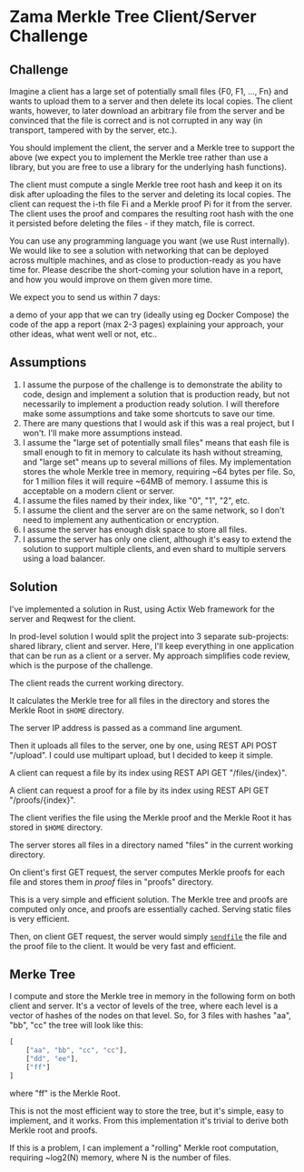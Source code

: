 # Zama Merkle Tree Client/Server Challenge

## Challenge

Imagine a client has a large set of potentially small files {F0, F1, …, Fn} and wants to upload them to a server and then delete its local copies. The client wants, however, to later download an arbitrary file from the server and be convinced that the file is correct and is not corrupted in any way (in transport, tampered with by the server, etc.).

You should implement the client, the server and a Merkle tree to support the above (we expect you to implement the Merkle tree rather than use a library, but you are free to use a library for the underlying hash functions).

The client must compute a single Merkle tree root hash and keep it on its disk after uploading the files to the server and deleting its local copies. The client can request the i-th file Fi and a Merkle proof Pi for it from the server. The client uses the proof and compares the resulting root hash with the one it persisted before deleting the files - if they match, file is correct.

You can use any programming language you want (we use Rust internally). We would like to see a solution with networking that can be deployed across multiple machines, and as close to production-ready as you have time for. Please describe the short-coming your solution have in a report, and how you would improve on them given more time.

We expect you to send us within 7 days:

a demo of your app that we can try (ideally using eg Docker Compose)
the code of the app
a report (max 2-3 pages) explaining your approach, your other ideas, what went well or not, etc..

## Assumptions

1. I assume the purpose of the challenge is to demonstrate the ability to code, design and implement a solution that is production ready, but not necessarily to implement a production ready solution. I will therefore make some assumptions and take some shortcuts to save our time.
1. There are many questions that I would ask if this was a real project, but I won't. I'll make more assumptions instead.
1. I assume the "large set of potentially small files" means that eash file is small enough to fit in memory to calculate its hash without streaming, and "large set" means up to several millions of files. My implementation stores the whole Merkle tree in memory, requiring ~64 bytes per file. So, for 1 million files it will require ~64MB of memory. I assume this is acceptable on a modern client or server.
1. I assume the files named by their index, like "0", "1", "2", etc.
1. I assume the client and the server are on the same network, so I don't need to implement any authentication or encryption.
1. I assume the server has enough disk space to store all files.
1. I assume the server has only one client, although it's easy to extend the solution to support multiple clients, and even shard to multiple servers using a load balancer.

## Solution

I've implemented a solution in Rust, using Actix Web framework for the server and Reqwest for the client.

In prod-level solution I would split the project into 3 separate sub-projects: shared library, client and server.
Here, I'll keep everything in one application that can be run as a client or a server.
My approach simplifies code review, which is the purpose of the challenge.

The client reads the current working directory.

It calculates the Merkle tree for all files in the directory and stores the Merkle Root in `$HOME` directory.

The server IP address is passed as a command line argument.

Then it uploads all files to the server, one by one, using REST API POST "/upload". I could use multipart upload, but I decided to keep it simple.

A client can request a file by its index using REST API GET "/files/{index}".

A client can request a proof for a file by its index using REST API GET "/proofs/{index}".

The client verifies the file using the Merkle proof and the Merkle Root it has stored in `$HOME` directory.

The server stores all files in a directory named "files" in the current working directory.

On client's first GET request, the server computes Merkle proofs for each file and stores them in _proof_ files in "proofs" directory.

This is a very simple and efficient solution. The Merkle tree and proofs are computed only once, and proofs are essentially cached. Serving static files is very efficient.

Then, on client GET request, the server would simply [`sendfile`](https://linuxgazette.net/issue91/tranter.html) the file and the proof file to the client. It would be very fast and efficient.

## Merke Tree

I compute and store the Merkle tree in memory in the following form on both client and server. It's a vector of levels of the tree, where each level is a vector of hashes of the nodes on that level.
So, for 3 files with hashes "aa", "bb", "cc" the tree will look like this:

```javascript
[
    ["aa", "bb", "cc", "cc"],
    ["dd", "ee"],
    ["ff"]
]
```

where "ff" is the Merkle Root.

This is not the most efficient way to store the tree, but it's  simple, easy to implement, and it works. From this implementation it's trivial to derive both Merkle root and proofs.

If this is a problem, I can implement a "rolling" Merkle root computation, requiring ~log2(N) memory, where N is the number of files.
